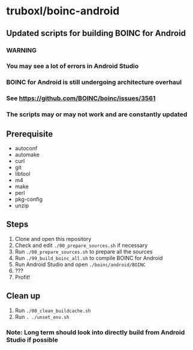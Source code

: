 # truboxl/boinc-android

## Updated scripts for building BOINC for Android

### WARNING
### You may see a lot of errors in Android Studio
### BOINC for Android is still undergoing architecture overhaul
### See https://github.com/BOINC/boinc/issues/3561
### The scripts may or may not work and are constantly updated

## Prerequisite

* autoconf
* automake
* curl
* git
* libtool
* m4
* make
* perl
* pkg-config
* unzip

## Steps

1. Clone and open this repository
1. Check and edit `./00_prepare_sources.sh` if necessary
1. Run `./00_prepare_sources.sh` to prepare all the sources
1. Run `./99_build_boinc_all.sh` to compile BOINC for Android
1. Run Android Studio and open `./boinc/android/BOINC`
1. ???
1. Profit!

## Clean up

1. Run `./00_clean_buildcache.sh`
1. Run `. ./unset_env.sh`

### Note: Long term should look into directly build from Android Studio if possible
